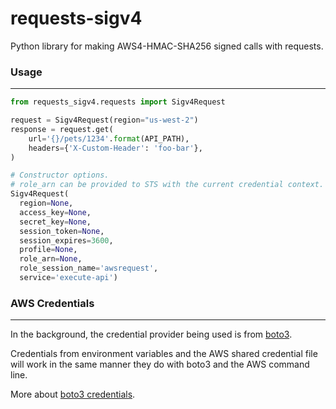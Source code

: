 
# requests-sigv4

Python library for making AWS4-HMAC-SHA256 signed calls with requests.

### Usage
---------

```python
from requests_sigv4.requests import Sigv4Request

request = Sigv4Request(region="us-west-2")
response = request.get(
    url='{}/pets/1234'.format(API_PATH),
    headers={'X-Custom-Header': 'foo-bar'},
)
```

```python
# Constructor options.
# role_arn can be provided to STS with the current credential context.
Sigv4Request(
  region=None,
  access_key=None,
  secret_key=None,
  session_token=None,
  session_expires=3600,
  profile=None,
  role_arn=None,
  role_session_name='awsrequest',
  service='execute-api')
```

### AWS Credentials
-------------------

In the background, the credential provider being used is from [boto3](https://boto3.amazonaws.com).

Credentials from environment variables and the AWS shared credential file will work in the same manner they do with boto3 and the AWS command line.

More about [boto3 credentials](https://boto3.amazonaws.com/v1/documentation/api/latest/guide/configuration.html).
